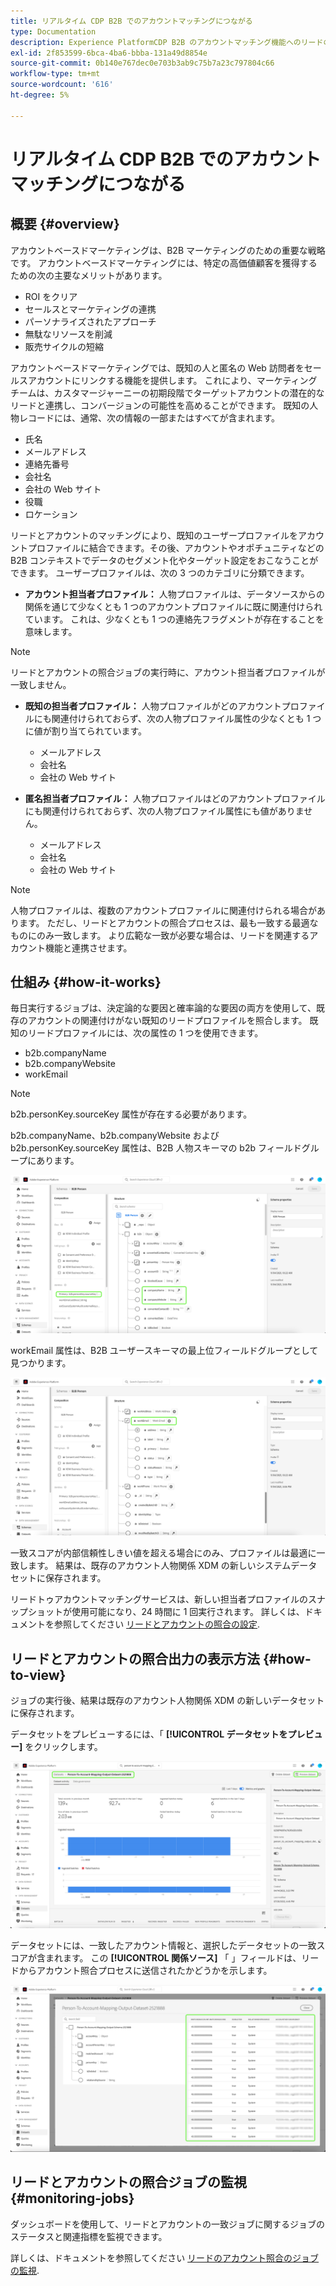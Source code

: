 ```yaml
---
title: リアルタイム CDP B2B でのアカウントマッチングにつながる
type: Documentation
description: Experience PlatformCDP B2B のアカウントマッチング機能へのリードの概要と詳細。
exl-id: 2f853599-6bca-4ba6-bbba-131a49d8854e
source-git-commit: 0b140e767dec0e703b3ab9c75b7a23c797804c66
workflow-type: tm+mt
source-wordcount: '616'
ht-degree: 5%

---
```


# リアルタイム CDP B2B でのアカウントマッチングにつながる

## 概要 {#overview}

アカウントベースドマーケティングは、B2B マーケティングのための重要な戦略です。 アカウントベースドマーケティングには、特定の高価値顧客を獲得するための次の主要なメリットがあります。

- ROI をクリア
- セールスとマーケティングの連携
- パーソナライズされたアプローチ
- 無駄なリソースを削減
- 販売サイクルの短縮

アカウントベースドマーケティングでは、既知の人と匿名の Web 訪問者をセールスアカウントにリンクする機能を提供します。 これにより、マーケティングチームは、カスタマージャーニーの初期段階でターゲットアカウントの潜在的なリードと連携し、コンバージョンの可能性を高めることができます。 既知の人物レコードには、通常、次の情報の一部またはすべてが含まれます。

- 氏名
- メールアドレス
- 連絡先番号
- 会社名
- 会社の Web サイト
- 役職
- ロケーション

リードとアカウントのマッチングにより、既知のユーザープロファイルをアカウントプロファイルに結合できます。その後、アカウントやオポチュニティなどの B2B コンテキストでデータのセグメント化やターゲット設定をおこなうことができます。 ユーザープロファイルは、次の 3 つのカテゴリに分類できます。

- **アカウント担当者プロファイル：** 人物プロファイルは、データソースからの関係を通じて少なくとも 1 つのアカウントプロファイルに既に関連付けられています。 これは、少なくとも 1 つの連絡先フラグメントが存在することを意味します。

>[!NOTE]
>
> リードとアカウントの照合ジョブの実行時に、アカウント担当者プロファイルが一致しません。

- **既知の担当者プロファイル：** 人物プロファイルがどのアカウントプロファイルにも関連付けられておらず、次の人物プロファイル属性の少なくとも 1 つに値が割り当てられています。

   - メールアドレス
   - 会社名
   - 会社の Web サイト

- **匿名担当者プロファイル：** 人物プロファイルはどのアカウントプロファイルにも関連付けられておらず、次の人物プロファイル属性にも値がありません。

   - メールアドレス
   - 会社名
   - 会社の Web サイト

>[!NOTE]
>
> 人物プロファイルは、複数のアカウントプロファイルに関連付けられる場合があります。 ただし、リードとアカウントの照合プロセスは、最も一致する最適なものにのみ一致します。 より広範な一致が必要な場合は、リードを関連するアカウント機能と連携させます。

## 仕組み {#how-it-works}

毎日実行するジョブは、決定論的な要因と確率論的な要因の両方を使用して、既存のアカウントの関連付けがない既知のリードプロファイルを照合します。 既知のリードプロファイルには、次の属性の 1 つを使用できます。

- b2b.companyName
- b2b.companyWebsite
- workEmail

>[!NOTE]
>
> b2b.personKey.sourceKey 属性が存在する必要があります。

b2b.companyName、b2b.companyWebsite および b2b.personKey.sourceKey 属性は、B2B 人物スキーマの b2b フィールドグループにあります。

![属性を示す B2B 人物スキーマ](/help/rtcdp/accounts/images/b2b-person-schema.png)

workEmail 属性は、B2B ユーザースキーマの最上位フィールドグループとして見つかります。

![workEmail を示す B2B 人物スキーマ](/help/rtcdp/accounts/images/b2b-person-workemail.png)

一致スコアが内部信頼性しきい値を超える場合にのみ、プロファイルは最適に一致します。 結果は、既存のアカウント人物関係 XDM の新しいシステムデータセットに保存されます。

リードトゥアカウントマッチングサービスは、新しい担当者プロファイルのスナップショットが使用可能になり、24 時間に 1 回実行されます。 詳しくは、ドキュメントを参照してください [リードとアカウントの照合の設定](/help/rtcdp/accounts/account-profile-ui-guide.md).

## リードとアカウントの照合出力の表示方法 {#how-to-view}

ジョブの実行後、結果は既存のアカウント人物関係 XDM の新しいデータセットに保存されます。

データセットをプレビューするには、「 **[!UICONTROL データセットをプレビュー]** をクリックします。

![新しいデータセット](/help/rtcdp/accounts/images/b2b-dataset-output.png)

データセットには、一致したアカウント情報と、選択したデータセットの一致スコアが含まれます。 この **[!UICONTROL 関係ソース]** 「 」フィールドは、リードからアカウント照合プロセスに送信されたかどうかを示します。

![データセットの信頼性スコアと出力のプレビュー](/help/rtcdp/accounts/images/b2b-dataset-preview.png)

## リードとアカウントの照合ジョブの監視 {#monitoring-jobs}

ダッシュボードを使用して、リードとアカウントの一致ジョブに関するジョブのステータスと関連指標を監視できます。

詳しくは、ドキュメントを参照してください [リードのアカウント照合のジョブの監視](/help/dataflows/ui/b2b/monitor-profile-enrichment.md).
